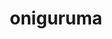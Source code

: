 ---
title: "oniguruma"
layout: cache
categories: [package, develop]
meta: {"compilers": ["apple-clang@=16.0.0", "gcc@=10.2.1", "gcc@=10.5.0", "gcc@=11.4.0", "gcc@=13.3.0", "gcc@=7.5.0", "gcc@=9.4.0", "oneapi@=2024.2.1"], "num_specs": 13, "num_specs_by_stack": {"developer-tools": 1, "developer-tools-aarch64-linux-gnu": 2, "developer-tools-darwin": 2, "developer-tools-manylinux2014": 1, "developer-tools-x86_64_v3-linux-gnu": 2, "e4s": 1, "e4s-neoverse_v1": 1, "e4s-oneapi": 2, "e4s-power": 1, "root": 13}, "oss": ["centos7", "rhel8", "sequoia", "ubuntu18.04", "ubuntu20.04", "ubuntu22.04"], "platforms": ["darwin", "linux"], "stacks": ["developer-tools", "developer-tools-aarch64-linux-gnu", "developer-tools-darwin", "developer-tools-manylinux2014", "developer-tools-x86_64_v3-linux-gnu", "e4s", "e4s-neoverse_v1", "e4s-oneapi", "e4s-power", "root"], "targets": ["aarch64", "neoverse_v1", "ppc64le", "x86_64_v3"], "versions": ["6.9.10", "6.9.9"]}
spec_details: [{"compiler": "oneapi@=2024.2.1", "hash": "3nscd2awefajr2ddimgim57gk6oxt4q2", "os": "ubuntu22.04", "platform": "linux", "size": "-", "stacks": ["e4s-oneapi", "root"], "target": "x86_64_v3", "variants": ["build_system=autotools"], "versions": ["6.9.9"]}, {"compiler": "gcc@=10.5.0", "hash": "7d2kbfxjvpm5aei2ac6fvwr3dsjlmc5s", "os": "centos7", "platform": "linux", "size": "-", "stacks": ["developer-tools-x86_64_v3-linux-gnu", "root"], "target": "x86_64_v3", "variants": ["build_system=autotools"], "versions": ["6.9.10"]}, {"compiler": "gcc@=9.4.0", "hash": "arbsozqpwdhjtbfowio5vgccxcka72sa", "os": "ubuntu20.04", "platform": "linux", "size": "-", "stacks": ["e4s-power", "root"], "target": "ppc64le", "variants": ["build_system=autotools"], "versions": ["6.9.9"]}, {"compiler": "apple-clang@=16.0.0", "hash": "cbzmjfkvndmynkajdknwr5b4iobzuc35", "os": "sequoia", "platform": "darwin", "size": "-", "stacks": ["developer-tools-darwin", "root"], "target": "aarch64", "variants": ["build_system=autotools"], "versions": ["6.9.10"]}, {"compiler": "gcc@=10.2.1", "hash": "diz72sy7m6yncrokfwt5r726fxnpmjtl", "os": "centos7", "platform": "linux", "size": "-", "stacks": ["developer-tools-manylinux2014", "root"], "target": "x86_64_v3", "variants": ["build_system=autotools"], "versions": ["6.9.9"]}, {"compiler": "oneapi@=2024.2.1", "hash": "g6wmxfg5soznpqhkwcyfz4ejkwxhh6gx", "os": "ubuntu22.04", "platform": "linux", "size": "-", "stacks": ["e4s-oneapi", "root"], "target": "x86_64_v3", "variants": ["build_system=autotools"], "versions": ["6.9.10"]}, {"compiler": "apple-clang@=16.0.0", "hash": "hjbhdipjuaxygszcxxjiupimifhoe2bc", "os": "sequoia", "platform": "darwin", "size": "-", "stacks": ["developer-tools-darwin", "root"], "target": "aarch64", "variants": ["build_system=autotools"], "versions": ["6.9.9"]}, {"compiler": "gcc@=7.5.0", "hash": "kbqbjkkpu2er7hroscbu5d3l653dpywt", "os": "ubuntu18.04", "platform": "linux", "size": "-", "stacks": ["developer-tools", "root"], "target": "x86_64_v3", "variants": ["build_system=autotools"], "versions": ["6.9.9"]}, {"compiler": "gcc@=13.3.0", "hash": "kugl3yttiddwq2gdiojqci6qqkv2xmjg", "os": "rhel8", "platform": "linux", "size": "-", "stacks": ["developer-tools-aarch64-linux-gnu", "root"], "target": "aarch64", "variants": ["build_system=autotools"], "versions": ["6.9.10"]}, {"compiler": "gcc@=11.4.0", "hash": "r6xlonnt52ygcbq43v5vdjhcv25sl26n", "os": "ubuntu22.04", "platform": "linux", "size": "-", "stacks": ["e4s", "root"], "target": "x86_64_v3", "variants": ["build_system=autotools"], "versions": ["6.9.9"]}, {"compiler": "gcc@=13.3.0", "hash": "wqeoevn62rswpwpupa6wifuwxr2zpf7p", "os": "rhel8", "platform": "linux", "size": "-", "stacks": ["developer-tools-aarch64-linux-gnu", "root"], "target": "aarch64", "variants": ["build_system=autotools"], "versions": ["6.9.9"]}, {"compiler": "gcc@=11.4.0", "hash": "xl3cakjr6dyp755d6ipm6npv65xdrrzs", "os": "ubuntu22.04", "platform": "linux", "size": "-", "stacks": ["e4s-neoverse_v1", "root"], "target": "neoverse_v1", "variants": ["build_system=autotools"], "versions": ["6.9.9"]}, {"compiler": "gcc@=10.5.0", "hash": "yirbfcxvwketzicinltimziy2od3pfwo", "os": "centos7", "platform": "linux", "size": "-", "stacks": ["developer-tools-x86_64_v3-linux-gnu", "root"], "target": "x86_64_v3", "variants": ["build_system=autotools"], "versions": ["6.9.9"]}]
---